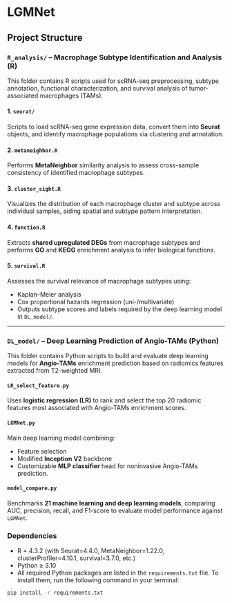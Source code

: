 # LGMNet
## Project Structure

### `R_analysis/` – Macrophage Subtype Identification and Analysis (R)

This folder contains R scripts used for scRNA-seq preprocessing, subtype annotation, functional characterization, and survival analysis of tumor-associated macrophages (TAMs).

#### 1. `seurat/`

Scripts to load scRNA-seq gene expression data, convert them into **Seurat** objects, and identify macrophage populations via clustering and annotation.

#### 2. `metaneighbor.R`

Performs **MetaNeighbor** similarity analysis to assess cross-sample consistency of identified macrophage subtypes.

#### 3. `cluster_sight.R`

Visualizes the distribution of each macrophage cluster and subtype across individual samples, aiding spatial and subtype pattern interpretation.

#### 4. `function.R`

Extracts **shared upregulated DEGs** from macrophage subtypes and performs **GO** and **KEGG** enrichment analysis to infer biological functions.

#### 5. `survival.R`

Assesses the survival relevance of macrophage subtypes using:

* Kaplan–Meier analysis
* Cox proportional hazards regression (uni-/multivariate)
* Outputs subtype scores and labels required by the deep learning model in `DL_model/`.

---

### `DL_model/` – Deep Learning Prediction of Angio-TAMs (Python)

This folder contains Python scripts to build and evaluate deep learning models for **Angio-TAMs** enrichment prediction based on radiomics features extracted from T2-weighted MRI.

#### `LR_select_feature.py`

Uses **logistic regression (LR)** to rank and select the top 20 radiomic features most associated with Angio-TAMs enrichment scores.

#### `LGMNet.py`

Main deep learning model combining:

* Feature selection
* Modified **Inception V2** backbone
* Customizable **MLP classifier** head
  for noninvasive Angio-TAMs prediction.

#### `model_compare.py`

Benchmarks **21 machine learning and deep learning models**, comparing AUC, precision, recall, and F1-score to evaluate model performance against `LGMNet`.


### Dependencies

* R = 4.3.2 (with Seurat=4.4.0, MetaNeighbor=1.22.0, clusterProfiler=4.10.1, survival=3.7.0, etc.)
* Python ≥ 3.10 
* All required Python packages are listed in the `requirements.txt` file.
To install them, run the following command in your terminal:
```bash
pip install -r requirements.txt
```

